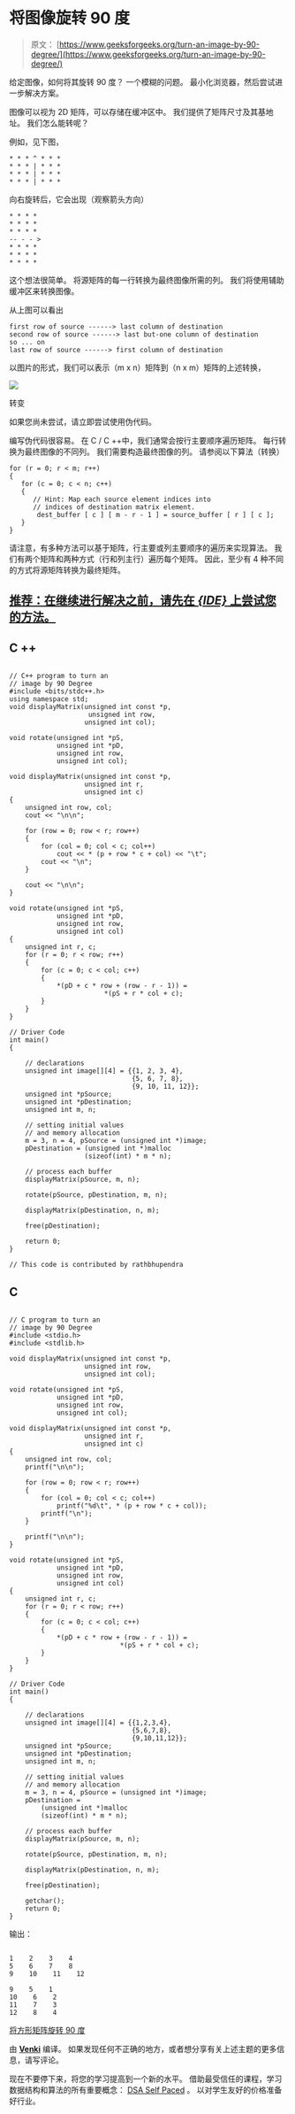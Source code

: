 # 将图像旋转 90 度

> 原文： [https://www.geeksforgeeks.org/turn-an-image-by-90-degree/](https://www.geeksforgeeks.org/turn-an-image-by-90-degree/)

给定图像，如何将其旋转 90 度？ 一个模糊的问题。 最小化浏览器，然后尝试进一步解决方案。

图像可以视为 2D 矩阵，可以存储在缓冲区中。 我们提供了矩阵尺寸及其基地址。 我们怎么能转呢？

例如，见下图，

```
* * * ^ * * *
* * * | * * *
* * * | * * *
* * * | * * *
```

向右旋转后，它会出现（观察箭头方向）

```
* * * *
* * * *
* * * *
-- - - >
* * * *
* * * *
* * * *
```

这个想法很简单。 将源矩阵的每一行转换为最终图像所需的列。 我们将使用辅助缓冲区来转换图像。

从上图可以看出

```
first row of source ------> last column of destination
second row of source ------> last but-one column of destination
so ... on
last row of source ------> first column of destination
```

以图片的形式，我们可以表示（m x n）矩阵到（n x m）矩阵的上述转换，

![](img/fb9d8c439cc2e6894c4b13161aeff651.png)

转变

如果您尚未尝试，请立即尝试使用伪代码。

编写伪代码很容易。 在 C / C ++中，我们通常会按行主要顺序遍历矩阵。 每行转换为最终图像的不同列。 我们需要构造最终图像的列。 请参阅以下算法（转换）

```
for (r = 0; r < m; r++)
{
   for (c = 0; c < n; c++)
   {
      // Hint: Map each source element indices into
      // indices of destination matrix element.
       dest_buffer [ c ] [ m - r - 1 ] = source_buffer [ r ] [ c ];
   }
}
```

请注意，有多种方法可以基于矩阵，行主要或列主要顺序的遍历来实现算法。 我们有两个矩阵和两种方式（行和列主行）遍历每个矩阵。 因此，至少有 4 种不同的方式将源矩阵转换为最终矩阵。

## [推荐：在继续进行解决之前，请先在 ***<u>{IDE}</u>*** 上尝试您的方法。](https://ide.geeksforgeeks.org/)

## C ++

```

// C++ program to turn an  
// image by 90 Degree  
#include <bits/stdc++.h> 
using namespace std; 
void displayMatrix(unsigned int const *p,  
                    unsigned int row,  
                   unsigned int col);  

void rotate(unsigned int *pS,  
            unsigned int *pD,  
            unsigned int row,  
            unsigned int col);  

void displayMatrix(unsigned int const *p,  
                   unsigned int r,  
                   unsigned int c)  
{  
    unsigned int row, col;  
    cout << "\n\n";  

    for (row = 0; row < r; row++)  
    {  
        for (col = 0; col < c; col++)  
            cout << * (p + row * c + col) << "\t";  
        cout << "\n";  
    }  

    cout << "\n\n";  
}  

void rotate(unsigned int *pS,  
            unsigned int *pD,  
            unsigned int row,  
            unsigned int col)  
{  
    unsigned int r, c;  
    for (r = 0; r < row; r++)  
    {  
        for (c = 0; c < col; c++)  
        {  
            *(pD + c * row + (row - r - 1)) =  
                        *(pS + r * col + c);  
        }  
    }  
}  

// Driver Code  
int main()  
{  

    // declarations  
    unsigned int image[][4] = {{1, 2, 3, 4},  
                               {5, 6, 7, 8},  
                               {9, 10, 11, 12}};  
    unsigned int *pSource;  
    unsigned int *pDestination;  
    unsigned int m, n;  

    // setting initial values  
    // and memory allocation  
    m = 3, n = 4, pSource = (unsigned int *)image;  
    pDestination = (unsigned int *)malloc
                   (sizeof(int) * m * n);  

    // process each buffer  
    displayMatrix(pSource, m, n);  

    rotate(pSource, pDestination, m, n);  

    displayMatrix(pDestination, n, m);  

    free(pDestination);  

    return 0;  
}  

// This code is contributed by rathbhupendra 

```

## C

```

// C program to turn an  
// image by 90 Degree 
#include <stdio.h> 
#include <stdlib.h> 

void displayMatrix(unsigned int const *p,  
                   unsigned int row,  
                   unsigned int col); 

void rotate(unsigned int *pS,  
            unsigned int *pD,  
            unsigned int row,  
            unsigned int col); 

void displayMatrix(unsigned int const *p,  
                   unsigned int r,  
                   unsigned int c)  
{ 
    unsigned int row, col; 
    printf("\n\n"); 

    for (row = 0; row < r; row++) 
    { 
        for (col = 0; col < c; col++) 
            printf("%d\t", * (p + row * c + col)); 
        printf("\n"); 
    } 

    printf("\n\n"); 
} 

void rotate(unsigned int *pS,  
            unsigned int *pD, 
            unsigned int row,  
            unsigned int col) 
{ 
    unsigned int r, c; 
    for (r = 0; r < row; r++) 
    { 
        for (c = 0; c < col; c++) 
        { 
            *(pD + c * row + (row - r - 1)) =  
                            *(pS + r * col + c); 
        } 
    } 
} 

// Driver Code 
int main() 
{ 

    // declarations 
    unsigned int image[][4] = {{1,2,3,4},  
                               {5,6,7,8}, 
                               {9,10,11,12}}; 
    unsigned int *pSource; 
    unsigned int *pDestination; 
    unsigned int m, n; 

    // setting initial values 
    // and memory allocation 
    m = 3, n = 4, pSource = (unsigned int *)image; 
    pDestination =  
        (unsigned int *)malloc 
        (sizeof(int) * m * n); 

    // process each buffer 
    displayMatrix(pSource, m, n); 

    rotate(pSource, pDestination, m, n); 

    displayMatrix(pDestination, n, m); 

    free(pDestination); 

    getchar(); 
    return 0; 
} 

```

输出：

```

1    2    3    4    
5    6    7    8    
9    10    11    12    

9    5    1    
10    6    2    
11    7    3    
12    8    4    

```

[将方形矩阵旋转 90 度](https://www.geeksforgeeks.org/inplace-rotate-square-matrix-by-90-degrees/)

由 **[Venki](https://www.geeksforgeeks.org/?page_id=2)** 编译。 如果发现任何不正确的地方，或者想分享有关上述主题的更多信息，请写评论。

现在不要停下来，将您的学习提高到一个新的水平。 借助最受信任的课程，学习数据结构和算法的所有重要概念： [DSA Self Paced](https://practice.geeksforgeeks.org/courses/dsa-self-paced?utm_source=geeksforgeeks&utm_medium=article&utm_campaign=gfg_article_dsa_content_bottom) 。 以对学生友好的价格准备好行业。